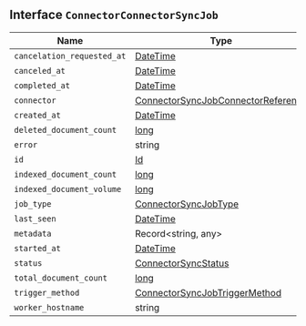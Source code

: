 ## Interface `ConnectorConnectorSyncJob`

| Name | Type | Description |
| - | - | - |
| `cancelation_requested_at` | [DateTime](./DateTime.md) | &nbsp; |
| `canceled_at` | [DateTime](./DateTime.md) | &nbsp; |
| `completed_at` | [DateTime](./DateTime.md) | &nbsp; |
| `connector` | [ConnectorSyncJobConnectorReference](./ConnectorSyncJobConnectorReference.md) | &nbsp; |
| `created_at` | [DateTime](./DateTime.md) | &nbsp; |
| `deleted_document_count` | [long](./long.md) | &nbsp; |
| `error` | string | &nbsp; |
| `id` | [Id](./Id.md) | &nbsp; |
| `indexed_document_count` | [long](./long.md) | &nbsp; |
| `indexed_document_volume` | [long](./long.md) | &nbsp; |
| `job_type` | [ConnectorSyncJobType](./ConnectorSyncJobType.md) | &nbsp; |
| `last_seen` | [DateTime](./DateTime.md) | &nbsp; |
| `metadata` | Record<string, any> | &nbsp; |
| `started_at` | [DateTime](./DateTime.md) | &nbsp; |
| `status` | [ConnectorSyncStatus](./ConnectorSyncStatus.md) | &nbsp; |
| `total_document_count` | [long](./long.md) | &nbsp; |
| `trigger_method` | [ConnectorSyncJobTriggerMethod](./ConnectorSyncJobTriggerMethod.md) | &nbsp; |
| `worker_hostname` | string | &nbsp; |
